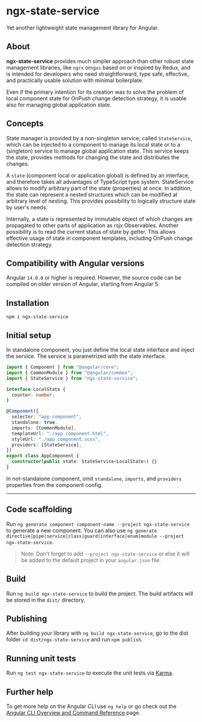 # ngx-state-service

Yet another lightweight state management library for Angular.

## About

**ngx-state-service** provides much simpler approach than other robust state
management libraries, like `ngrx` or`ngxs` based on or inspired by Redux, and is
intended for developers who need straightforward, type safe, effective, and
practically usable solution with minimal boilerplate.

Even if the primary intention for its creation was to solve the problem of local
component state for OnPush change detection strategy, it is usable also for
managing global application state.

## Concepts

State manager is provided by a non-singleton service, called `StateService`,
which can be injected to a component to manage its local state or to a
(singleton) service to manage global application state. This service keeps the
state, provides methods for changing the state and distributes the changes.

A `state` (component local or application global) is defined by an
interface, and therefore takes all advantages of TypeScript type system.
StateService allows to modify arbitrary part of the state (properties) at once.
In addition, the state can represent a nested structures which can be modified
at arbitrary level of nesting. This provides possibility to logically structure
state by user's needs.

Internally, a state is represented by immutable object of which changes are
propagated to other parts of application as rsjx Observables. Another
possibility is to read the current status of state by getter. This allows
effective usage of state in component templates, including OnPush change
detection strategy.

## Compatibility with Angular versions

Angular `14.0.0` or higher is required. However, the source code can be compiled
on older version of Angular, starting from Angular 5.

## Installation

```
npm i ngx-state-service
```

## Initial setup

In standalone component, you just define the local state interface and inject
the service. The service is parametrized with the state interface.

```ts
import { Component } from "@angular/core";
import { CommonModule } from "@angular/common";
import { StateService } from "ngx-state-service";

interface LocalState {
  counter: number;
}

@Component({
  selector: "app-component",
  standalone: true,
  imports: [CommonModule],
  templateUrl: "./app.component.html",
  styleUrl: "./app.component.scss",
  providers: [StateService],
})
export class AppComponent {
  constructor(public state: StateService<LocalState>) {}
}
```

In not-standalone component, omit `standalone`, `imports`, and `providers`
properties from the component config.

---

## Code scaffolding

Run `ng generate component component-name --project ngx-state-service` to generate a new component. You can also use `ng generate directive|pipe|service|class|guard|interface|enum|module --project ngx-state-service`.

> Note: Don't forget to add `--project ngx-state-service` or else it will be added to the default project in your `angular.json` file.

## Build

Run `ng build ngx-state-service` to build the project. The build artifacts will be stored in the `dist/` directory.

## Publishing

After building your library with `ng build ngx-state-service`, go to the dist folder `cd dist/ngx-state-service` and run `npm publish`.

## Running unit tests

Run `ng test ngx-state-service` to execute the unit tests via [Karma](https://karma-runner.github.io).

## Further help

To get more help on the Angular CLI use `ng help` or go check out the [Angular CLI Overview and Command Reference](https://angular.io/cli) page.
